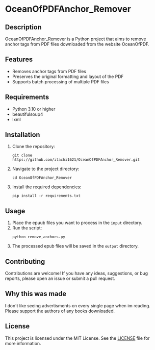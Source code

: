 # OceanOfPDFAnchor_Remover

## Description
OceanOfPDFAnchor_Remover is a Python project that aims to remove anchor tags from PDF files downloaded from the website OceanOfPDF.

## Features
- Removes anchor tags from PDF files
- Preserves the original formatting and layout of the PDF
- Supports batch processing of multiple PDF files

## Requirements
- Python 3.10 or higher
- beautifulsoup4
- lxml

## Installation
1. Clone the repository:
    ```
    git clone https://github.com/itachi1621/OceanOfPDFAnchor_Remover.git
    ```
2. Navigate to the project directory:
    ```
    cd OceanOfPDFAnchor_Remover
    ```
3. Install the required dependencies:
    ```
    pip install -r requirements.txt
    ```

## Usage
1. Place the epuub files you want to process in the `input` directory.
2. Run the script:
    ```
    python remove_anchors.py
    ```
3. The processed epub files will be saved in the `output` directory.

## Contributing
Contributions are welcome! If you have any ideas, suggestions, or bug reports, please open an issue or submit a pull request.

## Why this was made
I don't like seeing advertisments on every single page when im reading. Please support the authors of any books downloaded.

## License
This project is licensed under the MIT License. See the [LICENSE](LICENSE) file for more information.

